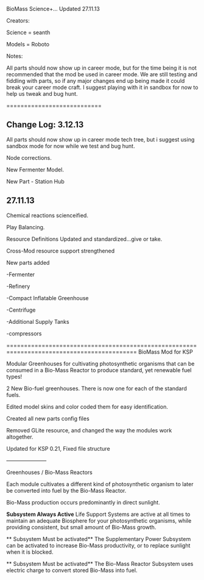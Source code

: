 BioMass Science+... Updated 27.11.13

Creators:

Science = seanth

Models = Roboto


Notes:

All parts should now show up in career mode, but for the time being it is not recommended that the mod be used in career mode. We are still testing and fiddling with parts, so if any major changes end up being made it could break your career mode craft. I suggest playing with it in sandbox for now to help us tweak and bug hunt.

===========================


Change Log:
3.12.13
--------------------
All parts should now show up in career mode tech tree, but i suggest using sandbox mode for now while we test and bug hunt.

Node corrections.

New Fermenter Model.

New Part - Station Hub

27.11.13
------------
Chemical reactions scienceified.

Play Balancing.

Resource Definitions Updated and standardized...give or take.

Cross-Mod resource support strengthened


New parts added

  -Fermenter
  
  -Refinery
  
  -Compact Inflatable Greenhouse
  
  -Centrifuge
  
  -Additional Supply Tanks
  
  -compressors
  




===========================================================================================
BioMass Mod for KSP

Modular Greenhouses for cultivating photosynthetic organisms that can be consumed in
a Bio-Mass Reactor to produce standard, yet renewable fuel types!

2 New Bio-fuel greenhouses. There is now one for each of the standard fuels.

Edited model skins and color coded them for easy identification.

Created all new parts config files

Removed GLite resource, and changed the way the modules work altogether.

Updated for KSP 0.21, Fixed file structure

———————–

Greenhouses / Bio-Mass Reactors

Each module cultivates a different kind of photosynthetic organism to later be converted into fuel by the Bio-Mass Reactor.

Bio-Mass production occurs predominantly in direct sunlight.

**Subsystem Always Active**
Life Support Systems are active at all times to maintain an adequate Biosphere for your photosynthetic organisms, while providing consistent, but small amount of Bio-Mass growth.

** Subsystem Must be activated**
The Supplementary Power Subsystem can be activated to increase Bio-Mass productivity, or to replace sunlight when it is blocked.

** Subsystem Must be activated**
The Bio-Mass Reactor Subsystem uses electric charge to convert stored Bio-Mass into fuel.
